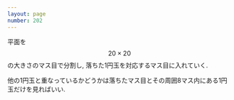 ```yaml
---
layout: page
number: 202
---
```

平面を $$ 20 \times 20 $$ の大きさのマス目で分割し, 落ちた1円玉を対応するマス目に入れていく.

他の1円玉と重なっているかどうかは落ちたマス目とその周囲8マス内にある1円玉だけを見ればいい.
